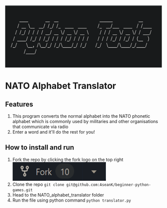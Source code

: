 <p align="center">
  <a href="https://github.com/AseanK/beginner-python-games" target="_blank">
    <img src="../../images/tools_logo.png" width = "2560px" height = "200px">
  </a>
</p>

# NATO Alphabet Translator
<!-- Game Rules -->
## Features
1. This program converts the normal alphabet into the NATO phonetic alphabet which is commonly used by militaries and other organisations that communicate via radio
2. Enter a word and it'll do the rest for you!

## How to install and run
1. Fork the repo by clicking the fork logo on the top right <img src="../../images/fork.png" width="300" height="60">
2. Clone the repo `git clone git@github.com:AseanK/beginner-python-games.git`
3. Head to the NATO_alphabet_translator folder
4. Run the file using python command `python translator.py`